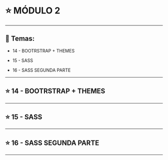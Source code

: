 # :star: MÓDULO 2

---

## :book: Temas:

- 14 - BOOTRSTRAP + THEMES 

- 15 - SASS 

- 16 - SASS SEGUNDA PARTE

---

## :star: 14 - BOOTRSTRAP + THEMES 


---

## :star: 15 - SASS 

---

## :star: 16 - SASS SEGUNDA PARTE


---